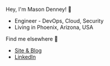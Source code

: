 Hey, I'm Mason Denney! 👋
- Engineer - DevOps, Cloud, Security
- Living in Phoenix, Arizona, USA

Find me elsewhere 👀
- [Site & Blog](https://masondenney.com)
- [LinkedIn](https://www.linkedin.com/in/masondenney)
